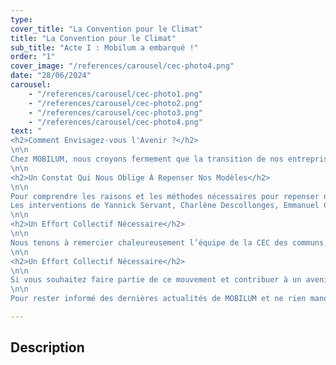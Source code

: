 ```yaml
---
type: 
cover_title: "La Convention pour le Climat"
title: "La Convention pour le Climat"
sub_title: "Acte I : Mobilum a embarqué !"
order: "1"
cover_image: "/references/carousel/cec-photo4.png"
date: "28/06/2024"
carousel:
    - "/references/carousel/cec-photo1.png"
    - "/references/carousel/cec-photo2.png"
    - "/references/carousel/cec-photo3.png"
    - "/references/carousel/cec-photo4.png"
text: "
<h2>Comment Envisagez-vous l'Avenir ?</h2>
\n\n
Chez MOBILUM, nous croyons fermement que la transition de nos entreprises est essentielle pour assurer l’avenir de la vie sur notre planète. Cette conviction nous a conduits à rejoindre La CEC Industries, un collectif regroupant 56 entreprises issues de divers secteurs industriels et représentant plus de 585 000 salariés.
\n\n
<h2>Un Constat Qui Nous Oblige À Repenser Nos Modèles</h2>
\n\n
Pour comprendre les raisons et les méthodes nécessaires pour repenser nos modèles, nous avons fait confiance aux experts présents. Ils ont posé un état des lieux basé sur des constats scientifiques, permettant de sensibiliser sur les enjeux environnementaux et sociaux à la fois à l'échelle mondiale et territoriale. 
Les interventions de Yannick Servant, Charlène Descollonges, Emmanuel Cappellin et Arthur Keller ont été particulièrement bouleversantes, enrichissantes et instructives. Merci à eux !
\n\n
<h2>Un Effort Collectif Nécessaire</h2>
\n\n
Nous tenons à remercier chaleureusement l’équipe de la CEC des communs, les Co-leads, et les COFAC Colette Gevers et Yoann ROUILLAC pour leur organisation sans faille. Ce rassemblement a permis de rencontrer de nombreux entrepreneurs et « Planet Champions » engagés. Nous sommes convaincus que la coopération sera l'une des clés de la réussite de cette transformation.
\n\n
<h2>Un Effort Collectif Nécessaire</h2>
\n\n
Si vous souhaitez faire partie de ce mouvement et contribuer à un avenir durable, rejoignez-nous sur le site de la <a href='https://cec-impact.org/'>CEC Accueil</a>.
\n\n
Pour rester informé des dernières actualités de MOBILUM et ne rien manquer des nouveautés à venir, n'hésitez pas à nous suivre sur <a href='https://www.linkedin.com/company/mobilum-france/'>LinkedIn</a> !"

---
```

<!-- Dans le champ texte, \n pour faire un retour à la ligne, \n\n pour faire un nouveau paragraphe -->

## Description
